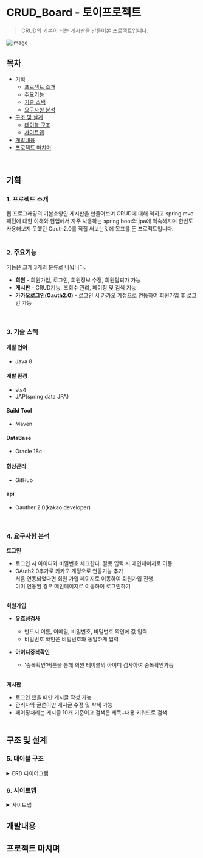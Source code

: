 # CRUD_Board - 토이프로젝트
> CRUD의 기본이 되는 게시판을 만들어본 프로젝트입니다.

![image](https://user-images.githubusercontent.com/44182633/180828961-c3bbc80e-f781-4fc0-b0ab-8ffdfcec2127.png)


## 목차
- [기획](#기획)
  - [프로젝트 소개](#1-프로젝트-소개)
  - [주요기능](#2-주요기능)
  - [기술 스택](#3-기술-스택)
  - [요구사항 분석](#4-요구사항-분석)
- [구조 및 설계](#구조-및-설계)
  - [테이블 구조](#5-테이블-구조)
  - [사이트맵](#6-사이트맵)
- [개발내용](#개발내용)
- [프로젝트 마치며](#프로젝트-마치며)
<br>

## 기획
### 1. 프로젝트 소개

웹 프로그래밍의 기본소양인 게시판을 만들어보며 CRUD에 대해 익히고 spring mvc패턴에 대한 이해와 현업에서 자주 사용하는 spring boot와 jpa에 익숙해지며 한번도 사용해보지 못했던 Oauth2.0를 직접 써보는것에 목표를 둔 프로젝트입니다.
<br><br>

### 2. 주요기능

기능은 크게 3개의 분류로 나뉩니다.<br>
- **회원** - 회원가입, 로그인, 회원정보 수정, 회원탈퇴가 가능
- **게시판** - CRUD기능, 조회수 관리, 페이징 및 검색 기능
- **카카오로그인(Oauth2.0)** - 로그인 시 카카오 계정으로 연동하여 회원가입 후 로그인 가능
<br>

### 3. 기술 스택
#### 개발 언어
- Java 8

#### 개발 환경
- sts4
- JAP(spring data JPA)

#### Build Tool
- Maven

#### DataBase
- Oracle 18c

#### 형상관리
- GitHub

#### api
- Oauther 2.0(kakao developer)
<br>

### 4. 요구사항 분석
**로그인** <br>
- 로그인 시 아이디와 비밀번호 체크한다. 잘못 입력 시 메인페이지로 이동<br>
- OAuth2.0추가로 카카오 계정으로 연동기능 추가<br>
  처음 연동되었다면 회원 가입 페이지로 이동하여 회원가입 진행<br>
  이미 연동된 경우 메인페이지로 이동하여 로그인하기 <br><br>


**회원가입** <br>
- <b>유효성검사</b>
  - 반드시 이름, 이메일, 비밀번호, 비밀번호 확인에 값 입력<br>
  - 비밀번호 확인은 비밀번호와 동일하게 입력<br>

- <b>아이디중복확인</b>
  - '중복확인'버튼을 통해 회원 테이블의 아이디 검사하여 중복확인가능<br><br>


**게시판** <br>
- 로그인 했을 때만 게시글 작성 가능<br>
- 관리자와 글쓴이만 게시글 수정 및 삭제 가능<br>
- 페이징처리는 게시글 10개 기준이고 검색은 제목+내용 키워드로 검색<br><br>


## 구조 및 설계
### 5. 테이블 구조
<details>
  <summary>ERD 다이어그램</summary>
  
  ![image](https://user-images.githubusercontent.com/44182633/180821230-7d253fb9-4f52-4634-aa9d-ccf17476f7d7.JPG)
</details>

### 6. 사이트맵
<details>
  <summary>사이트맵</summary>
  
  ![image](https://user-images.githubusercontent.com/44182633/180826375-768f4581-09ff-401d-81b6-761d6a280b9a.JPG)
</details>


## 개발내용

## 프로젝트 마치며

